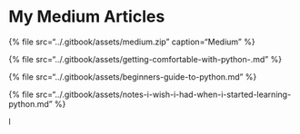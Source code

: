 # My Medium Articles

{% file src=“../.gitbook/assets/medium.zip” caption=“Medium” %}

{% file src=“../.gitbook/assets/getting-comfortable-with-python-.md” %}

{% file src=“../.gitbook/assets/beginners-guide-to-python.md” %}

{% file src=“../.gitbook/assets/notes-i-wish-i-had-when-i-started-learning-python.md” %}

l
